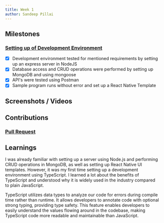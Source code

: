 ```yaml
---
title: Week 1
author: Sandeep Pillai
---
```


## Milestones
### [Setting up of Development Environment](https://github.com/beckn/BAP-Boilerplate-SDK/issues/2)
- [x] Development environment tested for mentioned requirements by setting up an express server in NodeJS
- [x] Database access and CRUD operations were performed by setting up MongoDB and using mongoose
- [x] API's were tested using Postman
- [x] Sample program runs without error and set up a React Native Template

## Screenshots / Videos 

## Contributions
### [Pull Request](https://github.com/beckn/BAP-Boilerplate-SDK/pull/4) 

## Learnings
I was already familiar with setting up a server using Node.js and performing CRUD operations in MongoDB, as well as setting up React Native UI templates. However, it was my first time setting up a development environment using TypeScript. I learned a lot about the benefits of TypeScript and understood why it is widely used in the industry compared to plain JavaScript.

TypeScript utilizes data types to analyze our code for errors during compile time rather than runtime. It allows developers to annotate code with optional strong typing, providing type safety. This feature enables developers to easily understand the values flowing around in the codebase, making TypeScript code more readable and maintainable than JavaScript.
